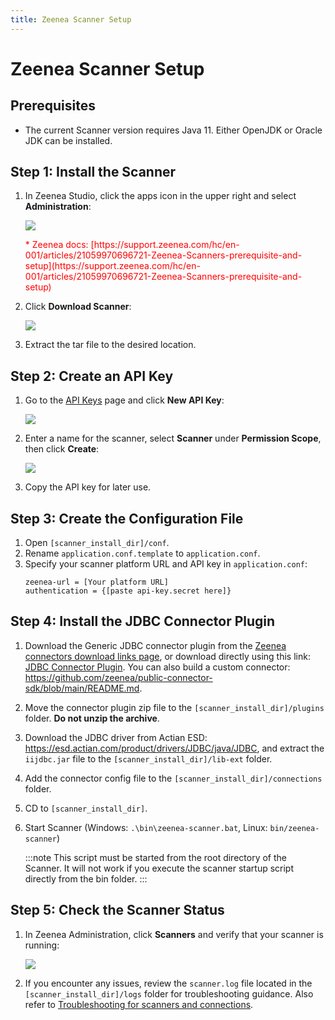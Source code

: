 ```yaml
---
title: Zeenea Scanner Setup
---
```

# Zeenea Scanner Setup

## Prerequisites
* The current Scanner version requires Java 11. Either OpenJDK or Oracle JDK can be installed.

## Step 1: Install the Scanner

1. In Zeenea Studio, click the apps icon in the upper right and select **Administration**:

     ![](/img/zeenea-administration.png)
   
   <font color="red">
   * Zeenea docs: [https://support.zeenea.com/hc/en-001/articles/21059970696721-Zeenea-Scanners-prerequisite-and-setup](https://support.zeenea.com/hc/en-001/articles/21059970696721-Zeenea-Scanners-prerequisite-and-setup)
   </font>

2. Click **Download Scanner**:
   
      ![](/img/zeenea-scanner-download.png)

3. Extract the tar file to the desired location.

## Step 2: Create an API Key

1. Go to the [API Keys](https://actian-dev.preprod.zeenea.app/admin/api-keys) page and click **New API Key**:

      ![](/img/zeenea-api-keys1.png)
2. Enter a name for the scanner, select **Scanner** under **Permission Scope**, then click **Create**:

      ![](/img/zeenea-api-keys2.png)
3. Copy the API key for later use.

## Step 3: Create the Configuration File

1. Open `[scanner_install_dir]/conf`.
2. Rename `application.conf.template` to `application.conf`.
3. Specify your scanner platform URL and API key in `application.conf`: 
     ```
     zeenea-url = [Your platform URL]
     authentication = {[paste api-key.secret here]}
     ```

## Step 4: Install the JDBC Connector Plugin

1.  Download the Generic JDBC connector plugin from the [Zeenea connectors download links page](https://support.zeenea.com/hc/en-001/articles/21268131221265-Connectors-download-links), or download directly using this link: [JDBC Connector Plugin](https://plugins.zeenea.app/jdbc-connector-plugin/jdbc-connector-plugin-74.zip). You can also build a custom connector: https://github.com/zeenea/public-connector-sdk/blob/main/README.md.
2.  Move the connector plugin zip file to the `[scanner_install_dir]/plugins` folder. **Do not unzip the archive**.
3.  Download the JDBC driver from Actian ESD: https://esd.actian.com/product/drivers/JDBC/java/JDBC, and extract the `iijdbc.jar` file to the `[scanner_install_dir]/lib-ext` folder.
4.  Add the connector config file to the `[scanner_install_dir]/connections` folder.
5.  CD to `[scanner_install_dir]`.
6.  Start Scanner (Windows: `.\bin\zeenea-scanner.bat`, Linux: `bin/zeenea-scanner`)
     
     :::note
     This script must be started from the root directory of the Scanner. It will not work if you execute the scanner startup script directly from the bin folder.
     :::

## Step 5: Check the Scanner Status
1. In Zeenea Administration, click **Scanners** and verify that your scanner is running:

      ![](/img/zeenea-scanners.png)
2.  If you encounter any issues, review the `scanner.log` file located in the `[scanner_install_dir]/logs` folder for troubleshooting guidance. Also refer to [Troubleshooting for scanners and connections](https://support.zeenea.com/hc/en-001/articles/21059830419345-Troubleshooting-for-scanners-and-connections).


 